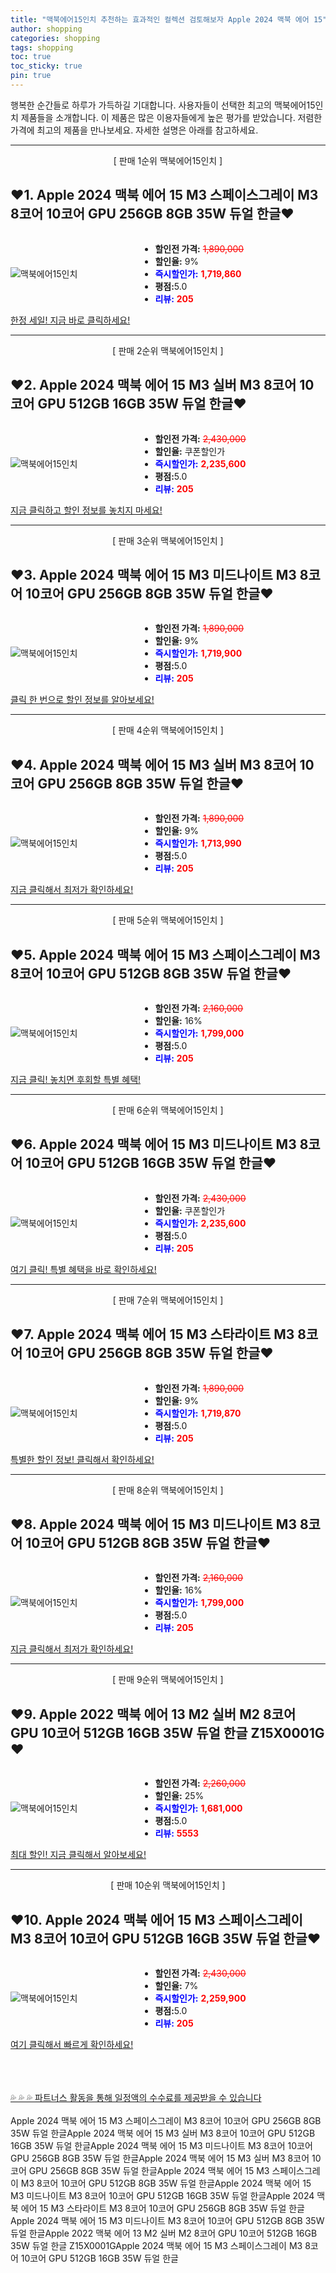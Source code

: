 ```yaml
---
title: "맥북에어15인치 추천하는 효과적인 컬렉션 검토해보자 Apple 2024 맥북 에어 15"
author: shopping
categories: shopping
tags: shopping
toc: true
toc_sticky: true
pin: true
---
```

행복한 순간들로 하루가 가득하길 기대합니다. 사용자들이 선택한 최고의 맥북에어15인치 제품들을 소개합니다. 이 제품은 많은 이용자들에게 높은 평가를 받았습니다. 저렴한 가격에 최고의 제품을 만나보세요. 자세한 설명은 아래를 참고하세요.

---
<p class="toplist" style="margin: 0 auto; display: block; width: fit-content;">[ 판매 1순위 맥북에어15인치 ]</p>

<h2><strong>❤️1. Apple 2024 맥북 에어 15 M3 스페이스그레이 M3 8코어 10코어 GPU 256GB 8GB 35W 듀얼 한글❤️</strong></h2>

<div style="display: flex; align-items: center;">
    <div style="flex: 0.4;">
        <img src="https://thumbnail7.coupangcdn.com/thumbnails/remote/230x230ex/image/retail/images/888877410097419-71bd4b71-9690-4eaf-81e2-9ddc804038e0.jpg" alt="맥북에어15인치" style="max-width: 100%;">
    </div>
    <div style="flex: 0.6; margin-left: 10px;">
        <ul>
            <li><strong>할인전 가격:</strong> <del style="color: red;">1,890,000</del></li>
            <li><strong>할인율:</strong> 9%</li>
            <li><span style='color:blue'><strong>즉시할인가:</strong></span> <span style='color:red'><strong>1,719,860</strong></span></li>
            <li><strong>평점:</strong>5.0</li>
            <li><span style='color:blue'><strong>리뷰:</strong></span> <span style='color:red'><strong>205</strong></span></li>
        </ul>
    </div>
</div>
<div class="center">
    <a href="https://selin100587001.github.io?lptag=AF9450613&subid=githubio&pageKey=7975088314&traceid=V0-153&itemId=22105169380&vendorItemId=89152120694" class="myButton">
        한정 세일! 지금 바로 클릭하세요!
    </a>
</div>


---
<p class="toplist" style="margin: 0 auto; display: block; width: fit-content;">[ 판매 2순위 맥북에어15인치 ]</p>

<h2><strong>❤️2. Apple 2024 맥북 에어 15 M3 실버 M3 8코어 10코어 GPU 512GB 16GB 35W 듀얼 한글❤️</strong></h2>

<div style="display: flex; align-items: center;">
    <div style="flex: 0.4;">
        <img src="https://thumbnail7.coupangcdn.com/thumbnails/remote/230x230ex/image/retail/images/889188848491873-0b0a09d6-86fe-4789-9c25-ef6e2e57ee7c.jpg" alt="맥북에어15인치" style="max-width: 100%;">
    </div>
    <div style="flex: 0.6; margin-left: 10px;">
        <ul>
            <li><strong>할인전 가격:</strong> <del style="color: red;">2,430,000</del></li>
            <li><strong>할인율:</strong> 쿠폰할인가</li>
            <li><span style='color:blue'><strong>즉시할인가:</strong></span> <span style='color:red'><strong>2,235,600</strong></span></li>
            <li><strong>평점:</strong>5.0</li>
            <li><span style='color:blue'><strong>리뷰:</strong></span> <span style='color:red'><strong>205</strong></span></li>
        </ul>
    </div>
</div>
<div class="center">
    <a href="https://selin100587001.github.io?lptag=AF9450613&subid=githubio&pageKey=7975088314&traceid=V0-153&itemId=22105169394&vendorItemId=89152120735" class="myButton">
        지금 클릭하고 할인 정보를 놓치지 마세요!
    </a>
</div>


---
<p class="toplist" style="margin: 0 auto; display: block; width: fit-content;">[ 판매 3순위 맥북에어15인치 ]</p>

<h2><strong>❤️3. Apple 2024 맥북 에어 15 M3 미드나이트 M3 8코어 10코어 GPU 256GB 8GB 35W 듀얼 한글❤️</strong></h2>

<div style="display: flex; align-items: center;">
    <div style="flex: 0.4;">
        <img src="https://thumbnail7.coupangcdn.com/thumbnails/remote/230x230ex/image/retail/images/891491451926678-29891f0b-f4b5-4745-8e13-64e834247108.jpg" alt="맥북에어15인치" style="max-width: 100%;">
    </div>
    <div style="flex: 0.6; margin-left: 10px;">
        <ul>
            <li><strong>할인전 가격:</strong> <del style="color: red;">1,890,000</del></li>
            <li><strong>할인율:</strong> 9%</li>
            <li><span style='color:blue'><strong>즉시할인가:</strong></span> <span style='color:red'><strong>1,719,900</strong></span></li>
            <li><strong>평점:</strong>5.0</li>
            <li><span style='color:blue'><strong>리뷰:</strong></span> <span style='color:red'><strong>205</strong></span></li>
        </ul>
    </div>
</div>
<div class="center">
    <a href="https://selin100587001.github.io?lptag=AF9450613&subid=githubio&pageKey=7975088314&traceid=V0-153&itemId=22105169408&vendorItemId=89152120789" class="myButton">
        클릭 한 번으로 할인 정보를 알아보세요!
    </a>
</div>


---
<p class="toplist" style="margin: 0 auto; display: block; width: fit-content;">[ 판매 4순위 맥북에어15인치 ]</p>

<h2><strong>❤️4. Apple 2024 맥북 에어 15 M3 실버 M3 8코어 10코어 GPU 256GB 8GB 35W 듀얼 한글❤️</strong></h2>

<div style="display: flex; align-items: center;">
    <div style="flex: 0.4;">
        <img src="https://thumbnail6.coupangcdn.com/thumbnails/remote/230x230ex/image/retail/images/891068470326279-8d22f334-125a-44ba-b347-74a6899b88ea.jpg" alt="맥북에어15인치" style="max-width: 100%;">
    </div>
    <div style="flex: 0.6; margin-left: 10px;">
        <ul>
            <li><strong>할인전 가격:</strong> <del style="color: red;">1,890,000</del></li>
            <li><strong>할인율:</strong> 9%</li>
            <li><span style='color:blue'><strong>즉시할인가:</strong></span> <span style='color:red'><strong>1,713,990</strong></span></li>
            <li><strong>평점:</strong>5.0</li>
            <li><span style='color:blue'><strong>리뷰:</strong></span> <span style='color:red'><strong>205</strong></span></li>
        </ul>
    </div>
</div>
<div class="center">
    <a href="https://selin100587001.github.io?lptag=AF9450613&subid=githubio&pageKey=7975088314&traceid=V0-153&itemId=22105169400&vendorItemId=89152120765" class="myButton">
        지금 클릭해서 최저가 확인하세요!
    </a>
</div>


---
<p class="toplist" style="margin: 0 auto; display: block; width: fit-content;">[ 판매 5순위 맥북에어15인치 ]</p>

<h2><strong>❤️5. Apple 2024 맥북 에어 15 M3 스페이스그레이 M3 8코어 10코어 GPU 512GB 8GB 35W 듀얼 한글❤️</strong></h2>

<div style="display: flex; align-items: center;">
    <div style="flex: 0.4;">
        <img src="https://thumbnail7.coupangcdn.com/thumbnails/remote/230x230ex/image/retail/images/890942583447161-29f2d01b-c662-4fe4-a9aa-91b03a4252ef.jpg" alt="맥북에어15인치" style="max-width: 100%;">
    </div>
    <div style="flex: 0.6; margin-left: 10px;">
        <ul>
            <li><strong>할인전 가격:</strong> <del style="color: red;">2,160,000</del></li>
            <li><strong>할인율:</strong> 16%</li>
            <li><span style='color:blue'><strong>즉시할인가:</strong></span> <span style='color:red'><strong>1,799,000</strong></span></li>
            <li><strong>평점:</strong>5.0</li>
            <li><span style='color:blue'><strong>리뷰:</strong></span> <span style='color:red'><strong>205</strong></span></li>
        </ul>
    </div>
</div>
<div class="center">
    <a href="https://selin100587001.github.io?lptag=AF9450613&subid=githubio&pageKey=7975088314&traceid=V0-153&itemId=22105169410&vendorItemId=89152120796" class="myButton">
        지금 클릭! 놓치면 후회할 특별 혜택!
    </a>
</div>


---
<p class="toplist" style="margin: 0 auto; display: block; width: fit-content;">[ 판매 6순위 맥북에어15인치 ]</p>

<h2><strong>❤️6. Apple 2024 맥북 에어 15 M3 미드나이트 M3 8코어 10코어 GPU 512GB 16GB 35W 듀얼 한글❤️</strong></h2>

<div style="display: flex; align-items: center;">
    <div style="flex: 0.4;">
        <img src="https://thumbnail7.coupangcdn.com/thumbnails/remote/230x230ex/image/retail/images/802929488355688-7f0d2b2e-7046-47f7-a081-d047569c08ce.jpg" alt="맥북에어15인치" style="max-width: 100%;">
    </div>
    <div style="flex: 0.6; margin-left: 10px;">
        <ul>
            <li><strong>할인전 가격:</strong> <del style="color: red;">2,430,000</del></li>
            <li><strong>할인율:</strong> 쿠폰할인가</li>
            <li><span style='color:blue'><strong>즉시할인가:</strong></span> <span style='color:red'><strong>2,235,600</strong></span></li>
            <li><strong>평점:</strong>5.0</li>
            <li><span style='color:blue'><strong>리뷰:</strong></span> <span style='color:red'><strong>205</strong></span></li>
        </ul>
    </div>
</div>
<div class="center">
    <a href="https://selin100587001.github.io?lptag=AF9450613&subid=githubio&pageKey=7975088314&traceid=V0-153&itemId=22105169404&vendorItemId=89152120780" class="myButton">
        여기 클릭! 특별 혜택을 바로 확인하세요!
    </a>
</div>


---
<p class="toplist" style="margin: 0 auto; display: block; width: fit-content;">[ 판매 7순위 맥북에어15인치 ]</p>

<h2><strong>❤️7. Apple 2024 맥북 에어 15 M3 스타라이트 M3 8코어 10코어 GPU 256GB 8GB 35W 듀얼 한글❤️</strong></h2>

<div style="display: flex; align-items: center;">
    <div style="flex: 0.4;">
        <img src="https://thumbnail8.coupangcdn.com/thumbnails/remote/230x230ex/image/retail/images/802543992660985-f70f03e7-d765-4ab7-902d-59e6b12dbfbe.jpg" alt="맥북에어15인치" style="max-width: 100%;">
    </div>
    <div style="flex: 0.6; margin-left: 10px;">
        <ul>
            <li><strong>할인전 가격:</strong> <del style="color: red;">1,890,000</del></li>
            <li><strong>할인율:</strong> 9%</li>
            <li><span style='color:blue'><strong>즉시할인가:</strong></span> <span style='color:red'><strong>1,719,870</strong></span></li>
            <li><strong>평점:</strong>5.0</li>
            <li><span style='color:blue'><strong>리뷰:</strong></span> <span style='color:red'><strong>205</strong></span></li>
        </ul>
    </div>
</div>
<div class="center">
    <a href="https://selin100587001.github.io?lptag=AF9450613&subid=githubio&pageKey=7975088314&traceid=V0-153&itemId=22105169383&vendorItemId=89152120700" class="myButton">
        특별한 할인 정보! 클릭해서 확인하세요!
    </a>
</div>


---
<p class="toplist" style="margin: 0 auto; display: block; width: fit-content;">[ 판매 8순위 맥북에어15인치 ]</p>

<h2><strong>❤️8. Apple 2024 맥북 에어 15 M3 미드나이트 M3 8코어 10코어 GPU 512GB 8GB 35W 듀얼 한글❤️</strong></h2>

<div style="display: flex; align-items: center;">
    <div style="flex: 0.4;">
        <img src="https://thumbnail7.coupangcdn.com/thumbnails/remote/230x230ex/image/retail/images/891561636900343-b0bb8ae3-aa4f-4bcf-b31c-5c48d3bff8e2.jpg" alt="맥북에어15인치" style="max-width: 100%;">
    </div>
    <div style="flex: 0.6; margin-left: 10px;">
        <ul>
            <li><strong>할인전 가격:</strong> <del style="color: red;">2,160,000</del></li>
            <li><strong>할인율:</strong> 16%</li>
            <li><span style='color:blue'><strong>즉시할인가:</strong></span> <span style='color:red'><strong>1,799,000</strong></span></li>
            <li><strong>평점:</strong>5.0</li>
            <li><span style='color:blue'><strong>리뷰:</strong></span> <span style='color:red'><strong>205</strong></span></li>
        </ul>
    </div>
</div>
<div class="center">
    <a href="https://selin100587001.github.io?lptag=AF9450613&subid=githubio&pageKey=7975088314&traceid=V0-153&itemId=22105169385&vendorItemId=89152120706" class="myButton">
        지금 클릭해서 최저가 확인하세요!
    </a>
</div>


---
<p class="toplist" style="margin: 0 auto; display: block; width: fit-content;">[ 판매 9순위 맥북에어15인치 ]</p>

<h2><strong>❤️9. Apple 2022 맥북 에어 13 M2 실버 M2 8코어 GPU 10코어 512GB 16GB 35W 듀얼 한글 Z15X0001G❤️</strong></h2>

<div style="display: flex; align-items: center;">
    <div style="flex: 0.4;">
        <img src="https://thumbnail6.coupangcdn.com/thumbnails/remote/230x230ex/image/retail/images/2022/07/15/10/0/1b1ca520-8153-4102-8ea3-11e66600a300.jpg" alt="맥북에어15인치" style="max-width: 100%;">
    </div>
    <div style="flex: 0.6; margin-left: 10px;">
        <ul>
            <li><strong>할인전 가격:</strong> <del style="color: red;">2,260,000</del></li>
            <li><strong>할인율:</strong> 25%</li>
            <li><span style='color:blue'><strong>즉시할인가:</strong></span> <span style='color:red'><strong>1,681,000</strong></span></li>
            <li><strong>평점:</strong>5.0</li>
            <li><span style='color:blue'><strong>리뷰:</strong></span> <span style='color:red'><strong>5553</strong></span></li>
        </ul>
    </div>
</div>
<div class="center">
    <a href="https://selin100587001.github.io?lptag=AF9450613&subid=githubio&pageKey=6645530847&traceid=V0-153&itemId=15208041980&vendorItemId=82429107995" class="myButton">
        최대 할인! 지금 클릭해서 알아보세요!
    </a>
</div>


---
<p class="toplist" style="margin: 0 auto; display: block; width: fit-content;">[ 판매 10순위 맥북에어15인치 ]</p>

<h2><strong>❤️10. Apple 2024 맥북 에어 15 M3 스페이스그레이 M3 8코어 10코어 GPU 512GB 16GB 35W 듀얼 한글❤️</strong></h2>

<div style="display: flex; align-items: center;">
    <div style="flex: 0.4;">
        <img src="https://thumbnail7.coupangcdn.com/thumbnails/remote/230x230ex/image/retail/images/891020140532068-5eeca055-675d-4c31-9602-5ac6854e3f68.jpg" alt="맥북에어15인치" style="max-width: 100%;">
    </div>
    <div style="flex: 0.6; margin-left: 10px;">
        <ul>
            <li><strong>할인전 가격:</strong> <del style="color: red;">2,430,000</del></li>
            <li><strong>할인율:</strong> 7%</li>
            <li><span style='color:blue'><strong>즉시할인가:</strong></span> <span style='color:red'><strong>2,259,900</strong></span></li>
            <li><strong>평점:</strong>5.0</li>
            <li><span style='color:blue'><strong>리뷰:</strong></span> <span style='color:red'><strong>205</strong></span></li>
        </ul>
    </div>
</div>
<div class="center">
    <a href="https://selin100587001.github.io?lptag=AF9450613&subid=githubio&pageKey=7975088314&traceid=V0-153&itemId=22105169377&vendorItemId=89152120683" class="myButton">
        여기 클릭해서 빠르게 확인하세요!
    </a>
</div>

<br><br><br>[💦 💦 💦 파트너스 활동을 통해 일정액의 수수료를 제공받을 수 있습니다](https://link.coupang.com/a/bcpT2c)<br><br>Apple 2024 맥북 에어 15 M3 스페이스그레이 M3 8코어 10코어 GPU 256GB 8GB 35W 듀얼 한글Apple 2024 맥북 에어 15 M3 실버 M3 8코어 10코어 GPU 512GB 16GB 35W 듀얼 한글Apple 2024 맥북 에어 15 M3 미드나이트 M3 8코어 10코어 GPU 256GB 8GB 35W 듀얼 한글Apple 2024 맥북 에어 15 M3 실버 M3 8코어 10코어 GPU 256GB 8GB 35W 듀얼 한글Apple 2024 맥북 에어 15 M3 스페이스그레이 M3 8코어 10코어 GPU 512GB 8GB 35W 듀얼 한글Apple 2024 맥북 에어 15 M3 미드나이트 M3 8코어 10코어 GPU 512GB 16GB 35W 듀얼 한글Apple 2024 맥북 에어 15 M3 스타라이트 M3 8코어 10코어 GPU 256GB 8GB 35W 듀얼 한글Apple 2024 맥북 에어 15 M3 미드나이트 M3 8코어 10코어 GPU 512GB 8GB 35W 듀얼 한글Apple 2022 맥북 에어 13 M2 실버 M2 8코어 GPU 10코어 512GB 16GB 35W 듀얼 한글 Z15X0001GApple 2024 맥북 에어 15 M3 스페이스그레이 M3 8코어 10코어 GPU 512GB 16GB 35W 듀얼 한글
